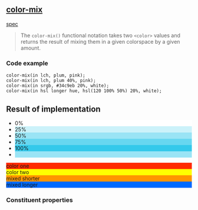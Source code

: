 ## [color-mix](https://developer.mozilla.org/en-US/docs/Web/CSS/color_value/color-mix)

[spec](https://www.w3.org/TR/css-color-5/)

> The `color-mix()` functional notation takes two `<color>` values and returns the result of mixing them in a given colorspace by a given amount.

### Code example

```
color-mix(in lch, plum, pink);
color-mix(in lch, plum 40%, pink);
color-mix(in srgb, #34c9eb 20%, white);
color-mix(in hsl longer hue, hsl(120 100% 50%) 20%, white);

```
## Result of implementation 
<style>
li:nth-child(1) {
  background-color: color-mix(in srgb, #34c9eb 0%, white);
}

li:nth-child(2) {
  background-color: color-mix(in srgb, #34c9eb 25%, white);
}

li:nth-child(3) {
  background-color: color-mix(in srgb, #34c9eb 50%, white);
}

li:nth-child(4) {
  background-color: color-mix(in srgb, #34c9eb 75%, white);
}

li:nth-child(5) {
  background-color: color-mix(in srgb, #34c9eb 100%, white);
}

li:nth-child(6) {
  background-color: color-mix(in srgb, #34c9eb, white);
}


.color-one {
  background-color: hsl(10 100% 50%);
}
.color-two {
  background-color: hsl(60 100% 50%);
}
.shorter {
  background-color: color-mix(
    in hsl shorter hue,
    hsl(10 100% 50%),
    hsl(60 100% 50%)
  );
}
.longer {
  background-color: color-mix(
    in hsl longer hue,
    hsl(10 100% 50%),
    hsl(60 100% 50%)
  );
}


</style>

<ul>
  <li>0%</li>
  <li>25%</li>
  <li>50%</li>
  <li>75%</li>
  <li>100%</li>
  <li></li>
</ul>

<div class="color-one">color one</div>
<div class="color-two">color two</div>
<div class="shorter">mixed shorter</div>
<div class="longer">mixed longer</div>

### Constituent properties